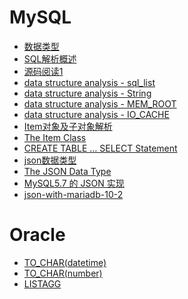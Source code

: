 # MySQL

* [数据类型](./数据类型.md)
* [SQL解析概述](./SQL解析概述.md)
* [源码阅读1](./源码阅读1.md)
* [data structure analysis - sql_list](./data_structure_analysis-sql_list.md)
* [data structure analysis - String](./data_structure_analysis-String.md)
* [data structure analysis - MEM_ROOT](./data_structure_analysis-MEM_ROOT.md)
* [data structure analysis - IO_CACHE](./data_structure_analysis-IO_CACHE.md)
* [Item对象及子对象解析](./Item对象及子对象解析.md)
* [The Item Class](./The_Item_Class.md)
* [CREATE TABLE ... SELECT Statement](./create_select.md)
* [json数据类型](./json数据类型.md)
* [The JSON Data Type](./The_JSON_Data_Type.md)
* [MySQL5.7 的 JSON 实现](./MySQL5.7的JSON实现.md)
* [json-with-mariadb-10-2](./json-with-mariadb-10-2.md)


# Oracle

* [TO_CHAR(datetime)](./TO_CHAR(datetime).md)
* [TO_CHAR(number)](./TO_CHAR(number).md)
* [LISTAGG](./LISTAGG.md)
